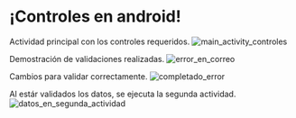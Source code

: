 # ¡Controles en android!
Actividad principal con los controles requeridos.
![main_activity_controles](https://github.com/Hecmi/Controls_in_android/assets/120283562/cffc03e5-feef-469c-baaf-b9e05571dc13.png)

Demostración de validaciones realizadas.
![error_en_correo](https://github.com/Hecmi/Controls_in_android/assets/120283562/ab5adae7-f77d-4a32-81ad-9045ad216a14.png)

Cambios para validar correctamente.
![completado_error](https://github.com/Hecmi/Controls_in_android/assets/120283562/202a98e8-3b30-44dc-b7e1-9f77bed0341a.png)

Al estár validados los datos, se ejecuta la segunda actividad.
![datos_en_segunda_actividad](https://github.com/Hecmi/Controls_in_android/assets/120283562/65fba6fe-eb6f-4591-8a19-d8ce33b24fc2.png)

